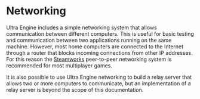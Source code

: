 # Networking

Ultra Engine includes a simple networking system that allows communication between different computers. This is useful for basic testing and  communication between two applications running on the same machine. However, most home computers are connected to the Internet through a router that blocks incoming connections from other IP addresses. For this reason the [Steamworks](https://partner.steamgames.com/doc/api/ISteamNetworking) peer-to-peer networking system is recommended for most multiplayer games.

It is also possible to use Ultra Engine networking to build a relay server that allows two or more computers to communicate, but an implementation of a relay server is beyond the scope of this documentation.
